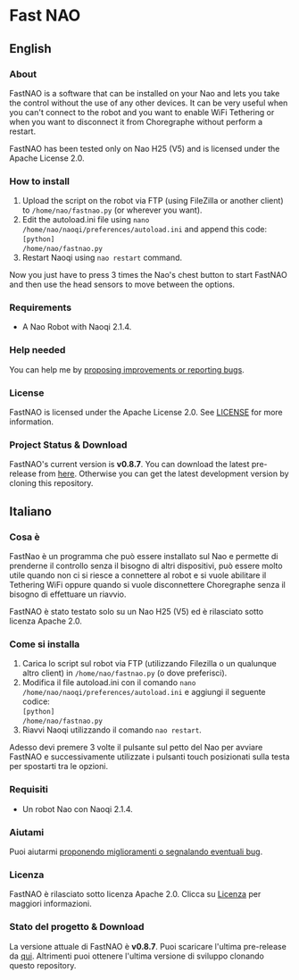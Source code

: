 # Fast NAO
## English
### About
FastNAO is a software that can be installed on your Nao and lets you take the control without the use of any other devices. It can be very useful when you can't connect to the robot and you want to enable WiFi Tethering or when you want to disconnect it from Choregraphe without perform a restart.

FastNAO has been tested only on Nao H25 (V5) and is licensed under the Apache License 2.0.

### How to install
1. Upload the script on the robot via FTP (using FileZilla or another client) to `/home/nao/fastnao.py` (or wherever you want).
2. Edit the autoload.ini file using `nano /home/nao/naoqi/preferences/autoload.ini` and append this code:<br/>
	`[python]`<br/>
	`/home/nao/fastnao.py`
3. Restart Naoqi using `nao restart` command.

Now you just have to press 3 times the Nao's chest button to start FastNAO and then use the head sensors to move between the options.

### Requirements
* A Nao Robot with Naoqi 2.1.4.

### Help needed
You can help me by <a href="https://github.com/Fabrimat/FastNAO/issues">proposing improvements or reporting bugs</a>.

### License
FastNAO is licensed under the Apache License 2.0. See [LICENSE](LICENSE) for more information.

### Project Status & Download
FastNAO's current version is **v0.8.7**. You can download the latest pre-release from <a href="https://github.com/Fabrimat/FastNAO/releases/tag/v0.8.7">here</a>. Otherwise you can get the latest development version by cloning this repository.

## Italiano
### Cosa è
FastNao è un programma che può essere installato sul Nao e permette di prenderne il controllo senza il bisogno di altri dispositivi, può essere molto utile quando non ci si riesce a connettere al robot e si vuole abilitare il Tethering WiFi oppure quando si vuole disconnettere Choregraphe senza il bisogno di effettuare un riavvio.

FastNAO è stato testato solo su un Nao H25 (V5) ed è rilasciato sotto licenza Apache 2.0.

### Come si installa
1. Carica lo script sul robot via FTP (utilizzando Filezilla o un qualunque altro client) in `/home/nao/fastnao.py` (o dove preferisci).
2. Modifica il file autoload.ini con il comando `nano /home/nao/naoqi/preferences/autoload.ini` e aggiungi il seguente codice:<br/>
	`[python]`<br/>
	`/home/nao/fastnao.py`
3. Riavvi Naoqi utilizzando il comando `nao restart`.

Adesso devi premere 3 volte il pulsante sul petto del Nao per avviare FastNAO e successivamente utilizzate i pulsanti touch posizionati sulla testa per spostarti tra le opzioni.

### Requisiti
* Un robot Nao con Naoqi 2.1.4.

### Aiutami
Puoi aiutarmi <a href="https://github.com/Fabrimat/FastNAO/issues">proponendo miglioramenti o segnalando eventuali bug</a>.

### Licenza
FastNAO è rilasciato sotto licenza Apache 2.0. Clicca su [Licenza](LICENSE) per maggiori informazioni.

### Stato del progetto & Download
La versione attuale di FastNAO è **v0.8.7**. Puoi scaricare l'ultima pre-release da <a href="https://github.com/Fabrimat/FastNAO/releases/tag/v0.8.7">qui</a>. Altrimenti puoi ottenere l'ultima versione di sviluppo clonando questo repository.

